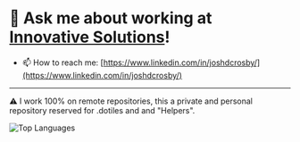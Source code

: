 # 💬 Ask me about working at [Innovative Solutions](https://innovativesol.com)! 

- 📫 How to reach me: [https://www.linkedin.com/in/joshdcrosby/](https://www.linkedin.com/in/joshdcrosby/)

----
<!-- ![Josh's GitHub stats](https://github-readme-stats.vercel.app/api?username=joshcrosby&show_icons=true&hide=stars,contribs&count_private=true)
-->

⚠️ I work 100% on remote repositories, this  a private and personal repository reserved for .dotiles and and "Helpers".

![Top Languages](https://github-readme-stats.vercel.app/api/top-langs/?username=joshcrosby&layout=compact)

<!--
**JoshCrosby/JoshCrosby** is a ✨ _special_ ✨ repository because its `README.md` (this file) appears on your GitHub profile.

Here are some ideas to get you started:

- 🔭 I’m currently working on ...
- 🌱 I’m currently learning ...
- 👯 I’m looking to collaborate on ...
- 🤔 I’m looking for help with ...
- 💬 Ask me about ...
- 📫 How to reach me: ...
- ⚡ Fun fact: ...
-->
